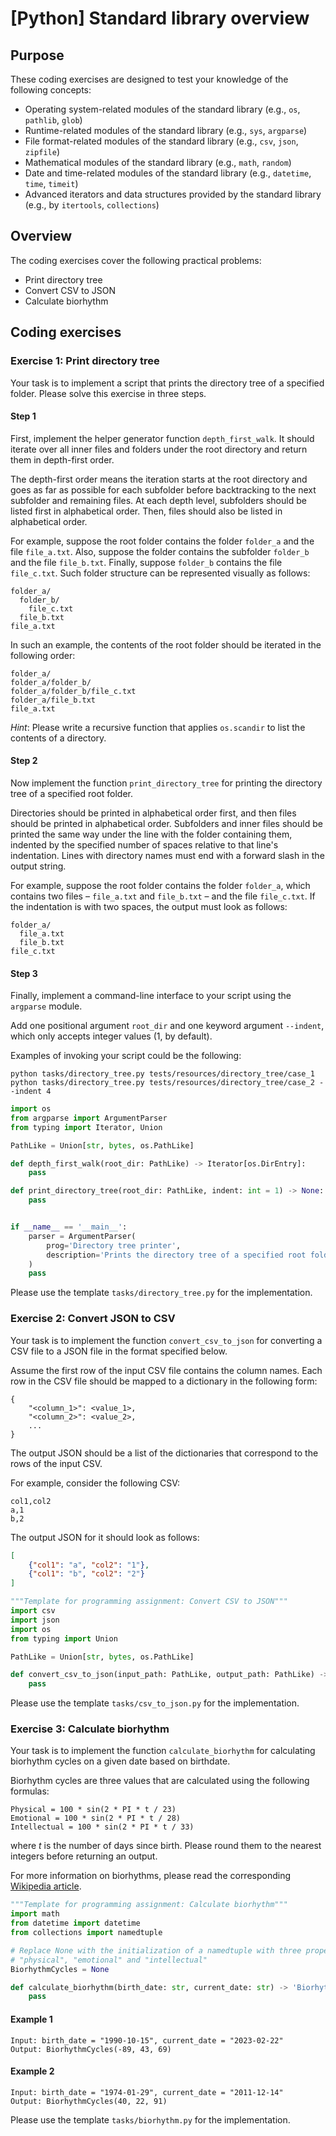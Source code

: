 # [Python] Standard library overview

## Purpose

These coding exercises are designed to test your knowledge of the following concepts:

- Operating system-related modules of the standard library (e.g., `os`, `pathlib`, `glob`)
- Runtime-related modules of the standard library (e.g., `sys`, `argparse`)
- File format-related modules of the standard library (e.g., `csv`, `json`, `zipfile`)
- Mathematical modules of the standard library (e.g., `math`, `random`)
- Date and time-related modules of the standard library (e.g., `datetime`, `time`, `timeit`)
- Advanced iterators and data structures provided by the standard library (e.g., by `itertools`, `collections`)

## Overview

The coding exercises cover the following practical problems:

- Print directory tree
- Convert CSV to JSON
- Calculate biorhythm

## Coding exercises

### Exercise 1: Print directory tree

Your task is to implement a script that prints the directory tree of a specified folder.
Please solve this exercise in three steps.

#### Step 1

First, implement the helper generator function `depth_first_walk`.
It should iterate over all inner files and folders under
the root directory and return them in depth-first order.

The depth-first order means the iteration starts at the root directory
and goes as far as possible for each subfolder before backtracking
to the next subfolder and remaining files. At each  depth level,
subfolders should be listed first in alphabetical order. Then, files
should also be listed in alphabetical order.

For example, suppose the root folder contains the folder `folder_a`
and the file `file_a.txt`. Also, suppose the folder contains the subfolder
`folder_b` and the file `file_b.txt`. Finally, suppose `folder_b` contains
the file `file_c.txt`. Such folder structure can be represented visually as follows:
```
folder_a/
  folder_b/
    file_c.txt
  file_b.txt
file_a.txt
```

In such an example, the contents of the root folder should be iterated
in the following order:
```
folder_a/
folder_a/folder_b/
folder_a/folder_b/file_c.txt
folder_a/file_b.txt
file_a.txt
```

*Hint*: Please write a recursive function that applies `os.scandir`
to list the contents of a directory. 

#### Step 2

Now implement the function `print_directory_tree` for printing
the directory tree of a specified root folder.

Directories should be printed in alphabetical order first, and then
files should be printed in alphabetical order. Subfolders and inner files
should be printed the same way under the line with the folder containing them,
indented by the specified number of spaces relative to that line's indentation.
Lines with directory names must end with a forward slash in the output string.

For example, suppose the root folder contains the folder `folder_a`, which
contains two files – `file_a.txt` and `file_b.txt` – and the file `file_c.txt`.
If the indentation is with two spaces, the output must look as follows:
```
folder_a/
  file_a.txt
  file_b.txt
file_c.txt
```

#### Step 3

Finally, implement a command-line interface to your script using the `argparse` module.

Add one positional argument `root_dir` and one keyword argument `--indent`,
which only accepts integer values (1, by default).

Examples of invoking your script could be the following:
```commandline
python tasks/directory_tree.py tests/resources/directory_tree/case_1
python tasks/directory_tree.py tests/resources/directory_tree/case_2 --indent 4
```

```python
import os
from argparse import ArgumentParser
from typing import Iterator, Union

PathLike = Union[str, bytes, os.PathLike]

def depth_first_walk(root_dir: PathLike) -> Iterator[os.DirEntry]:
    pass

def print_directory_tree(root_dir: PathLike, indent: int = 1) -> None:
    pass


if __name__ == '__main__':
    parser = ArgumentParser(
        prog='Directory tree printer',
        description='Prints the directory tree of a specified root folder.',
    )
    pass
```

Please use the template `tasks/directory_tree.py` for the implementation.

### Exercise 2: Convert JSON to CSV

Your task is to implement the function `convert_csv_to_json` for converting
a CSV file to a JSON file in the format specified below.

Assume the first row of the input CSV file contains the column names.
Each row in the CSV file should be mapped to a dictionary in the following form:
```
{
    "<column_1>": <value_1>,
    "<column_2>": <value_2>,
    ...
}
```
The output JSON should be a list of the dictionaries that correspond
to the rows of the input CSV.

For example, consider the following CSV:
```
col1,col2
a,1
b,2
```

The output JSON for it should look as follows:
```json
[
    {"col1": "a", "col2": "1"},
    {"col1": "b", "col2": "2"}
]
```

```python
"""Template for programming assignment: Convert CSV to JSON"""
import csv
import json
import os
from typing import Union

PathLike = Union[str, bytes, os.PathLike]

def convert_csv_to_json(input_path: PathLike, output_path: PathLike) -> None:
    pass
```

Please use the template `tasks/csv_to_json.py` for the implementation.

### Exercise 3: Calculate biorhythm

Your task is to implement the function `calculate_biorhythm` for calculating
biorhythm cycles on a given date based on birthdate.

Biorhythm cycles are three values that are calculated using the following formulas:

```
Physical = 100 * sin(2 * PI * t / 23)
Emotional = 100 * sin(2 * PI * t / 28)
Intellectual = 100 * sin(2 * PI * t / 33)
```

where *t* is the number of days since birth.
Please round them to the nearest integers before returning an output.

For more information on biorhythms, please read the corresponding
[Wikipedia article](https://en.wikipedia.org/wiki/Biorhythm_(pseudoscience)).

```python
"""Template for programming assignment: Calculate biorhythm"""
import math
from datetime import datetime
from collections import namedtuple

# Replace None with the initialization of a namedtuple with three properties:
# "physical", "emotional" and "intellectual"
BiorhythmCycles = None

def calculate_biorhythm(birth_date: str, current_date: str) -> 'BiorhythmCycles':
    pass
```

#### Example 1
```
Input: birth_date = "1990-10-15", current_date = "2023-02-22"
Output: BiorhythmCycles(-89, 43, 69)
```

#### Example 2
```
Input: birth_date = "1974-01-29", current_date = "2011-12-14"
Output: BiorhythmCycles(40, 22, 91)
```

Please use the template `tasks/biorhythm.py` for the implementation.